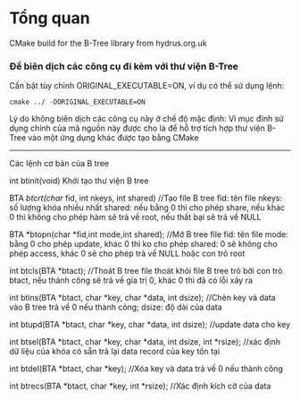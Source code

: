 # Tổng quan
CMake build for the B-Tree library from hydrus.org.uk

### Để biên dịch các công cụ đi kèm với thư viện B-Tree
Cần bật tùy chỉnh ORIGINAL_EXECUTABLE=ON,
ví dụ có thể sử dụng lệnh: 

`cmake ../ -DORIGINAL_EXECUTABLE=ON`

Lý do không biên dịch các công cụ này ở chế độ mặc định: Vì mục đính sử dụng chính của mã nguồn này được cho là để hỗ trợ tích hợp thư viện B-Tree vào một ứng dụng khác được tạo bằng CMake

-----------------------------------------------------------------------------------
Các lệnh cơ bản của B tree

int btinit(void)
    Khởi tạo thư viện B tree

BTA *btcrt(char* fid, int nkeys, int shared)   //Tạo file B tree
    fid: tên file
    nkeys: số lượng khóa nhiều nhất
    shared: nếu bằng 0 thì cho phép share, nếu khác 0 thì không cho phép hàm sẽ trả về root, nếu thất bại sẽ trả về NULL

BTA *btopn(char *fid,int mode,int shared);    //Mở B tree file
    fid: tên file
    mode: bằng 0 cho phép update, khác 0 thì ko cho phép
    shared: 0 sẽ không cho phép access, khác 0 sẽ cho phép trả về NULL hoặc con trỏ root

int btcls(BTA *btact);    //Thoát B tree file
    thoát khỏi file B tree trỏ bởi con trỏ btact, nếu thành công sẽ trả về gía trị 0, khác 0 thì đã có lỗi xảy ra

int btins(BTA *btact, char *key, char *data, int dsize);    //Chèn key và data vào B tree
    trả về 0 nếu thành công;
    dsize: độ dài của data

int btupd(BTA *btact, char *key, char *data, int dsize);    //update data cho key

int btsel(BTA *btact, char *key, char *data, int dsize, int *rsize);   //xác định dữ liệu của khóa có sẵn
    trả lại data record của key tồn tại

int btdel(BTA *btact, char *key);    //Xóa key và data
    trả về 0 nếu thành công

int btrecs(BTA *btact, char *key, int *rsize);      //Xác định kích cỡ của data

